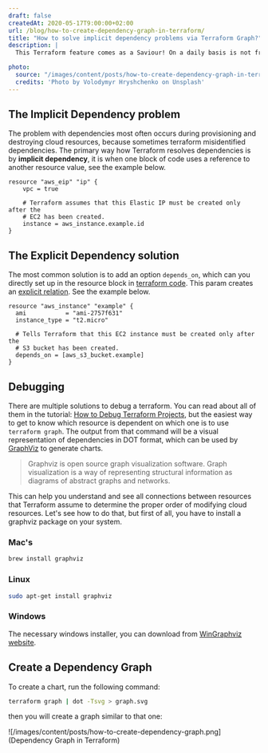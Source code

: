 ```yaml
---
draft: false
createdAt: 2020-05-17T9:00:00+02:00
url: /blog/how-to-create-dependency-graph-in-terraform/
title: "How to solve implicit dependency problems via Terraform Graph?"
description: |
  This Terraform feature comes as a Saviour! On a daily basis is not frequently used, but in case of a problem with dependencies can save your time. Terraform Graph command generates a visual representation of dependencies to help you debug easier.

photo:
  source: "/images/content/posts/how-to-create-dependency-graph-in-terraform.jpg"
  credits: 'Photo by Volodymyr Hryshchenko on Unsplash'
---
```


## The Implicit Dependency problem

The problem with dependencies most often occurs during provisioning and destroying cloud resources, because sometimes terraform misidentified dependencies. The primary way how Terraform resolves dependencies is by **implicit dependency**, it is when one block of code uses a reference to another resource value, see the example below.

```hcl
resource "aws_eip" "ip" {
    vpc = true

    # Terraform assumes that this Elastic IP must be created only after the
    # EC2 has been created.
    instance = aws_instance.example.id
}
```

## The Explicit Dependency solution

The most common solution is to add an option `depends_on`, which can you directly set up in the resource block in [terraform code](https://www.terraform.io/docs/configuration/resources.html#resource-dependencies). This param creates an [explicit relation](https://learn.hashicorp.com/terraform/getting-started/dependencies#implicit-and-explicit-dependencies). See the example below.

```hcl
resource "aws_instance" "example" {
  ami           = "ami-2757f631"
  instance_type = "t2.micro"

  # Tells Terraform that this EC2 instance must be created only after the
  # S3 bucket has been created.
  depends_on = [aws_s3_bucket.example]
}
```

## Debugging

There are multiple solutions to debug a terraform. You can read about all of them in the tutorial: [How to Debug Terraform Projects](https://spacelift.io/blog/terraform-debug), but the easiest way to get to know which resource is dependent on which one is to use `terraform graph`. The output from that command will be a visual representation of dependencies in DOT format, which can be used by [GraphViz](http://www.graphviz.org/) to generate charts.

> Graphviz is open source graph visualization software. Graph visualization is a way of representing structural information as diagrams of abstract graphs and networks.

This can help you understand and see all connections between resources that Terraform assume to determine the proper order of modifying cloud resources. Let's see how to do that, but first of all, you have to install a graphviz package on your system.

### Mac's

```bash
brew install graphviz
```

### Linux

```bash
sudo apt-get install graphviz
```

### Windows

The necessary windows installer, you can download from [WinGraphviz website](http://wingraphviz.sourceforge.net/wingraphviz/).

## Create a Dependency Graph

To create a chart, run the following command:

```bash
terraform graph | dot -Tsvg > graph.svg
```

then you will create a graph similar to that one:

![/images/content/posts/how-to-create-dependency-graph.png](Dependency Graph in Terraform)
